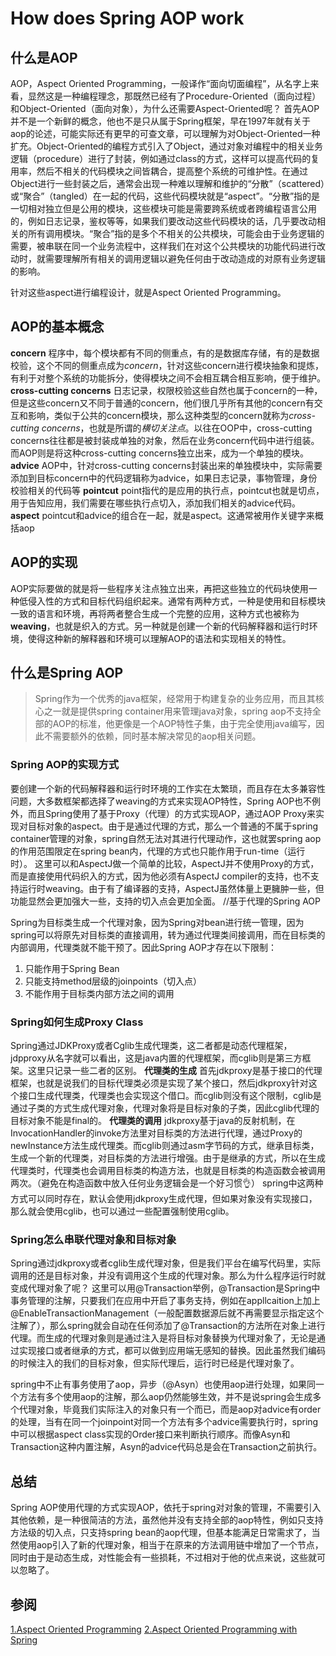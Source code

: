 # How does Spring AOP work

## 什么是AOP
  AOP，Aspect Oriented Programming，一般译作“面向切面编程”，从名字上来看，显然这是一种编程理念，那既然已经有了Procedure-Oriented（面向过程）和Object-Oriented（面向对象），为什么还需要Aspect-Oriented呢？ 首先AOP并不是一个新鲜的概念，他也不是只从属于Spring框架，早在1997年就有关于aop的论述，可能实际还有更早的可查文章，可以理解为对Object-Oriented一种扩充。Object-Oriented的编程方式引入了Object，通过对象对编程中的相关业务逻辑（procedure）进行了封装，例如通过class的方式，这样可以提高代码的复用率，然后不相关的代码模块之间皆耦合，提高整个系统的可维护性。在通过Object进行一些封装之后，通常会出现一种难以理解和维护的“分散”（scattered）或“聚合”（tangled）在一起的代码，这些代码模块就是“aspect”。“分散”指的是一切相对独立但是公用的模块，这些模块可能是需要跨系统或者跨编程语言公用的，例如日志记录，鉴权等等，如果我们要改动这些代码模块的话，几乎要改动相关的所有调用模块。“聚合”指的是多个不相关的公共模块，可能会由于业务逻辑的需要，被串联在同一个业务流程中，这样我们在对这个公共模块的功能代码进行改动时，就需要理解所有相关的调用逻辑以避免任何由于改动造成的对原有业务逻辑的影响。

  针对这些aspect进行编程设计，就是Aspect Oriented Programming。

## AOP的基本概念
**concern**
  程序中，每个模块都有不同的侧重点，有的是数据库存储，有的是数据校验，这个不同的侧重点成为*concern*，针对这些concern进行模块抽象和提炼，有利于对整个系统的功能拆分，使得模块之间不会相互耦合相互影响，便于维护。
**cross-cutting concerns**
  日志记录，权限校验这些自然也属于concern的一种，但是这些concern又不同于普通的concern，他们很几乎所有其他的concern有交互和影响，类似于公共的concern模块，那么这种类型的concern就称为*cross-cutting concerns*，也就是所谓的*横切关注点*。以往在OOP中，cross-cutting concerns往往都是被封装成单独的对象，然后在业务concern代码中进行组装。而AOP则是将这种cross-cutting concerns独立出来，成为一个单独的模块。
**advice**
  AOP中，针对cross-cutting concerns封装出来的单独模块中，实际需要添加到目标concern中的代码逻辑称为advice，如果日志记录，事物管理，身份校验相关的代码等
**pointcut**
  point指代的是应用的执行点，pointcut也就是切点，用于告知应用，我们需要在哪些执行点切入，添加我们相关的advice代码。
**aspect**
  pointcut和advice的组合在一起，就是aspect。这通常被用作关键字来概括aop

## AOP的实现
  AOP实际要做的就是将一些程序关注点独立出来，再把这些独立的代码块使用一种低侵入性的方式和目标代码组织起来。通常有两种方式，一种是使用和目标模块一致的语言和环境，再将两者整合生成一个完整的应用，这种方式也被称为**weaving**，也就是织入的方式。另一种就是创建一个新的代码解释器和运行时环境，使得这种新的解释器和环境可以理解AOP的语法和实现相关的特性。

## 什么是Spring AOP

>Spring作为一个优秀的java框架，经常用于构建复杂的业务应用，而且其核心之一就是提供spring container用来管理java对象，spring aop不支持全部的AOP的标准，他更像是一个AOP特性子集，由于完全使用java编写，因此不需要额外的依赖，同时基本解决常见的aop相关问题。

### Spring AOP的实现方式
  要创建一个新的代码解释器和运行时环境的工作实在太繁琐，而且存在太多兼容性问题，大多数框架都选择了weaving的方式来实现AOP特性，Spring AOP也不例外，而且Spring使用了基于Proxy（代理）的方式实现AOP，通过AOP Proxy来实现对目标对象的aspect。由于是通过代理的方式，那么一个普通的不属于spring container管理的对象，spring自然无法对其进行代理动作，这也就罢spring aop的作用范围限定在spring bean内，代理的方式也只能作用于run-time（运行时）。
  这里可以和AspectJ做一个简单的比较，AspectJ并不使用Proxy的方式，而是直接使用代码织入的方式，因为他必须有AspectJ compiler的支持，也不支持运行时weaving。由于有了编译器的支持，AspectJ虽然体量上更臃肿一些，但功能显然会更加强大一些，支持的切入点会更加全面。
  //基于代理的Spring AOP

  Spring为目标类生成一个代理对象，因为Spring对bean进行统一管理，因为spring可以将原先对目标类的直接调用，转为通过代理类间接调用，而在目标类的内部调用，代理类就不能干预了。因此Spring AOP才存在以下限制：
  1. 只能作用于Spring Bean
  2. 只能支持method层级的joinpoints（切入点）
  3. 不能作用于目标类内部方法之间的调用

### Spring如何生成Proxy Class
  Spring通过JDKProxy或者Cglib生成代理类，这二者都是动态代理框架，jdpproxy从名字就可以看出，这是java内置的代理框架，而cglib则是第三方框架。这里只记录一些二者的区别。
  **代理类的生成** 首先jdkproxy是基于接口的代理框架，也就是说我们的目标代理类必须是实现了某个接口，然后jdkproxy针对这个接口生成代理类，代理类也会实现这个借口。而cglib则没有这个限制，cglib是通过子类的方式生成代理对象，代理对象将是目标对象的子类，因此cglib代理的目标对象不能是final的。
  **代理类的调用** jdkproxy基于java的反射机制，在InvocationHandler的invoke方法里对目标类的方法进行代理，通过Proxy的newInstance方法生成代理类。而cglib则通过asm字节码的方式，继承目标类，生成一个新的代理类，对目标类的方法进行增强。由于是继承的方式，所以在生成代理类时，代理类也会调用目标类的构造方法，也就是目标类的构造函数会被调用两次。（避免在构造函数中放入任何业务逻辑会是一个好习惯👌）
  spring中这两种方式可以同时存在，默认会使用jdkproxy生成代理，但如果对象没有实现接口，那么就会使用cglib，也可以通过一些配置强制使用cglib。

### Spring怎么串联代理对象和目标对象
  Spring通过jdkproxy或者cglib生成代理对象，但是我们平台在编写代码里，实际调用的还是目标对象，并没有调用这个生成的代理对象。那么为什么程序运行时就变成代理对象了呢？ 这里可以用@Transaction举例，@Transaction是Spring中事务管理的注解，只要我们在应用中开启了事务支持，例如在appllcaition上加上@EnableTransactionManagement（一般配置数据源后就不再需要显示指定这个注解了），那么spring就会自动在任何添加了@Transaction的方法所在对象上进行代理。而生成的代理对象则是通过注入是将目标对象替换为代理对象了，无论是通过实现接口或者继承的方式，都可以做到应用端无感知的替换。因此虽然我们编码的时候注入的我们的目标对象，但实际代理后，运行时已经是代理对象了。
  

  spring中不止有事务使用了aop，异步（@Asyn）也使用aop进行处理，如果同一个方法有多个使用aop的注解，那么aop仍然能够生效，并不是说spring会生成多个代理对象，毕竟我们实际注入的对象只有一个而已，而是aop对advice有order的处理，当有在同一个joinpoint对同一个方法有多个advice需要执行时，spring中可以根据aspect class实现的Order接口来判断执行顺序。而像Asyn和Transaction这种内置注解，Asyn的advice代码总是会在Transaction之前执行。

## 总结
  Spring AOP使用代理的方式实现AOP，依托于spring对对象的管理，不需要引入其他依赖，是一种很简洁的方法，虽然他并没有支持全部的aop特性，例如只支持方法级的切入点，只支持spring bean的aop代理，但基本能满足日常需求了，当然使用aop引入了新的代理对象，相当于在原来的方法调用链中增加了一个节点，同时由于是动态生成，对性能会有一些损耗，不过相对于他的优点来说，这些就可以忽略了。




## 参阅
[1.Aspect Oriented Programming](https://en.wikipedia.org/wiki/Aspect-oriented_programming)
[2.Aspect Oriented Programming with Spring](https://docs.spring.io/spring-framework/docs/3.2.x/spring-framework-reference/html/aop.html)
